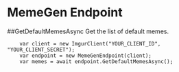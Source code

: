 # MemeGen Endpoint

##GetDefaultMemesAsync
Get the list of default memes.

		var client = new ImgurClient("YOUR_CLIENT_ID", "YOUR_CLIENT_SECRET");
		var endpoint = new MemeGenEndpoint(client);
		var memes = await endpoint.GetDefaultMemesAsync();

